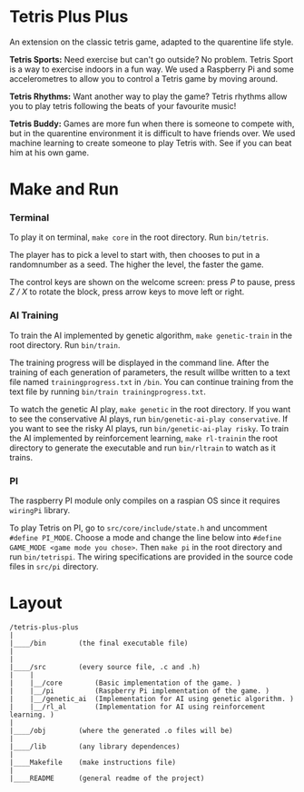 # Tetris Plus Plus

An extension on the classic tetris game, adapted to the quarentine life style. 

**Tetris Sports:**
Need exercise but can't go outside? No problem. Tetris Sport is a way  to exercise indoors in a fun way. We used a Raspberry Pi and some accelerometres to allow you to control a Tetris game by moving around.

**Tetris Rhythms:**
Want another way to play the game? Tetris rhythms allow you to play tetris following the beats of your favourite music!

**Tetris Buddy:**
Games are more fun when there is someone to compete with, but in the quarentine environment it is difficult to have friends over. We used machine learning to create someone to play Tetris with. See if you can beat him at his own game.



# Make and Run

### Terminal
To play it on terminal, `make core` in the root directory. Run `bin/tetris`.

The player has to pick a level to start with, then chooses to put in a randomnumber as a seed. The higher the level, the faster the game. 

The control keys are shown on the welcome screen:  press *P* to pause, press *Z / X* to rotate the block, press arrow keys to move left or right.

### AI Training
To train the AI implemented by genetic algorithm, `make genetic-train` in the root directory. Run `bin/train`.

The training progress will be displayed in the command line. After the training of each generation of parameters, the result willbe written to a text file named `trainingprogress.txt` in `/bin`.  You can continue training from the text file by running `bin/train trainingprogress.txt`.

To watch the genetic AI play, `make genetic` in the root directory. If you want to see the conservative AI plays, run `bin/genetic-ai-play conservative`. If you want to see the risky AI plays, run `bin/genetic-ai-play risky`. To train the AI implemented by reinforcement learning, `make rl-trainin` the root directory to generate the executable and run `bin/rltrain` to watch as it trains.

### PI
The raspberry PI module only compiles on a raspian OS since it requires `wiringPi` library.

To play Tetris on PI, go to `src/core/include/state.h` and uncomment `#define PI_MODE`. Choose a mode and change the line below into `#define GAME_MODE <game mode you chose>`. Then `make pi` in the root directory and run `bin/tetrispi`. The wiring specifications are provided in the source code files in `src/pi` directory.

# Layout
    /tetris-plus-plus
    |
    |____/bin        (the final executable file)
    |
    |
    |____/src        (every source file, .c and .h)
    |    |
    |    |__/core        (Basic implementation of the game. )
    |    |__/pi          (Raspberry Pi implementation of the game. )
    |    |__/genetic_ai  (Implementation for AI using genetic algorithm. )
    |    |__/rl_al       (Implementation for AI using reinforcement learning. )
    |
    |____/obj        (where the generated .o files will be)
    |
    |____/lib        (any library dependences)
    |
    |____Makefile    (make instructions file)
    |
    |____README      (general readme of the project)
